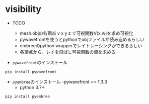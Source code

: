 # visibility
- TODO
    - mesh.objの各頂点 v x y z で可視関数V(x,w)を求め可視化
    - pywavefrontを使うとpythonでobjファイルが読み込めるらしい
    - embreeのpython wrapperでレイトレーシングができるらしい
    - 各頂点から，レイを飛ばし可視関数の値を求める

- ``pywavefront``のインストール
```
pip install pywavefront
```

- ``pyembree``のインストール
      -pywavefront == 1.3.3
     - python 3.7+
```
pip install pyembree
```
